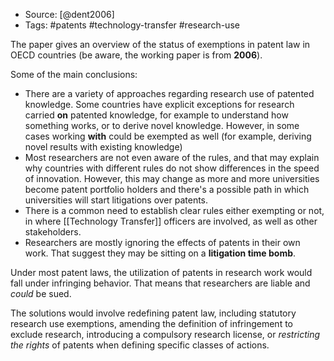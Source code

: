 
- Source: [@dent2006]
- Tags: #patents #technology-transfer #research-use

The paper gives an overview of the status of exemptions in patent law in OECD countries (be aware, the working paper is from **2006**). 

Some of the main conclusions: 
- There are a variety of approaches regarding research use of patented knowledge. Some countries have explicit exceptions for research carried **on** patented knowledge, for example to understand how something works, or to derive novel knowledge. However, in some cases working **with** could be exempted as well (for example, deriving novel results with existing knowledge)
- Most researchers are not even aware of the rules, and that may explain why countries with different rules do not show differences in the speed of innovation. However, this may change as more and more universities become patent portfolio holders and there's a possible path in which universities will start litigations over patents. 
- There is a common need to establish clear rules either exempting or not, in where [[Technology Transfer]] officers are involved, as well as other stakeholders. 
- Researchers are mostly ignoring the effects of patents in their own work. That suggest they may be sitting on a **litigation time bomb**. 

Under most patent laws, the utilization of patents in research work would fall under infringing behavior. That means that researchers are liable and *could* be sued. 

The solutions would involve redefining patent law, including statutory research use exemptions, amending the definition of infringement to exclude research, introducing a compulsory research license, or *restricting the rights* of patents when defining specific classes of actions. 